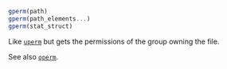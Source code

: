 ```julia
gperm(path)
gperm(path_elements...)
gperm(stat_struct)
```

Like [`uperm`](@ref) but gets the permissions of the group owning the file.

See also [`operm`](@ref).
